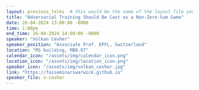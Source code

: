 ```yaml
---
layout: previous_talks  # this would be the name of the layout file you'd create for events
title: "Adversarial Training Should Be Cast as a Non-Zero-Sum Game"
date: 26-04-2024 13:00:00 -0000
time: 1:00pm
end_time: 26-04-2024 14:00:00 -0000
speaker: "Volkan Cevher"
speaker_position: "Associate Prof. EPFL, Switzerland"
location: "MS building, MB0.07"
calendar_icon: "/assets/img/calendar_icon.png"
location_icon: "/assets/img/location_icon.png"
speaker_icon: "/assets/img/volkan_cevher.jpg"
link: "https://faiseminarswarwick.github.io"
speaker_file: v-cevher
---
```




